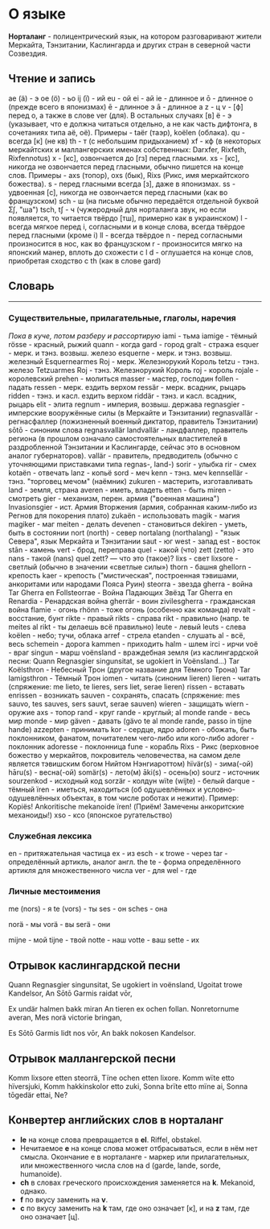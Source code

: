# О языке
__Норталанг__ - полицентрический язык, на котором разговаривают жители Меркайта, Тэнзитании, Каслингарда и других стран в северной части Созвездия.

## Чтение и запись
ae (ä) - э
oe (ö) - ьо
ij (ï) - ий
eu - ой
ei - ай
ie - длинное и
ō - длинное о (прежде всего в японизмах)
ē - длинное э
ā - длинное а
z - ц
v - [ф] перед o, а также в слове ver (для). В остальных случаях [в]
ë - э (указывает, что e должна читаться отдельно, а не как часть дифтонга, в сочетаниях типа aë, oë). Примеры - taër (таэр), koëlen (облака).
qu - всегда [к] (не кв)
th - т (с небольшим придыханием)
xf - кф (в некоторых меркайтских и маллангерских именах собственных: Darxfer, Rixfeth, Rixfennotus)
x - [кс], озвончается до [гз] перед гласными.
xs - [кс], никогда не озвончается перед гласными, обычно пишется на конце слов. Примеры - axs (топор), oxs (бык), Rixs (Рикс, имя меркайтского божества).
s - перед гласными всегда [з], даже в японизмах.
ss - удвоенная [с], никогда не озвончается перед гласными (как во французском)
sch - ш (на письме обычно передаётся отдельной буквой Ʃʃ, "ша")
tsch, tʃ - ч (чужеродный для норталанга звук, но если появляется, то читается твёрдо [тш], примерно как в украинском)
l - всегда мягкое перед i, согласными и в конце слова, всегда твёрдое перед гласными (кроме i)
ll - всегда твёрдое
n - перед согласными произносится в нос, как во французском
r - произносится мягко на японский манер, вплоть до схожести с l
d - оглушается на конце слов, приобретая сходство с th (как в слове gard)

## Словарь
***
### Существительные, прилагательные, глаголы, наречия
*Пока в куче, потом разберу и рассортирую*
iami - тьма
iamige - тёмный
rösse - красный, рыжий
quann - когда
gard - город
gralt - стража
esquer - мерк. и тэнз. возвыш. железо
esquerne - мерк. и тэнз. возвыш. железный
Esquernearmes Roj - мерк. Железнорукий Король
tetzu - тэнз. железо
Tetzuarmes Roj - тэнз. Железнорукий Король
roj - король
rojale - королевский
prehen - молиться
masser - мастер, господин
follen - падать
ressen - мерк. ездить верхом
ressär - мерк. всадник, рыцарь
ridden - тэнз. и касл. ездить верхом
riddär - тэнз. и касл. всадник, рыцарь
elit - элита
regnum - империя, возвыш. держава
regnasgier - имперские вооружённые силы (в Меркайте и Тэнзитании)
regnasvallär - регнасфаллер (пожизненный военный диктатор, правитель Тэнзитании)
sōtō - синоним слова regnasvallär
landvallär - ландфаллер, правитель региона (в прошлом означало самостоятельных властителей в раздробленной Тэнзитании и Каслингарде, сейчас это в основном аналог губернаторов).
vallär - правитель, предводитель (обычно с уточняющими приставками типа regnas-, land-)
sorir - улыбка
rir - смех
kotaën - отвечать
lanz - копьё
sord - меч
kenn - тэнз. меч
kennsellär - тэнз. "торговец мечом" (наёмник)
zukuren - мастерить, изготавливать
land - земля, страна
averen - иметь, владеть
etten - быть
miren - смотреть
gier - механизм, перен. армия ("военная машина")
Invasionsgier - ист. Армия Вторжения (армия, собранная каким-либо из Регнов для покорения плато)
zukaën - использовать
magik - магия
magiker - маг
meiten - делать
devenen - становиться
dekiren - уметь, быть в состоянии
nort (north) - север
nortalang (northalang) - "язык Севера", язык Меркайта и Тэнзитании
saut - юг
west - запад
est - восток
stān - камень
vert - брод, переправа
quel - какой (что)
zett (zetto) - это
nans - такой
(nans) quel zett? — что это (такое)?
lixs - свет
lixsore - светлый (обычно в значении «светлые силы»)
thorn - башня
ghellorn - крепость
kaer - крепость ("мистическая", построенная тэвишами, анкоритами или народами Пояса Руин)
steorra - звезда
gherra - война
Tar Gherra en Follsteorrae - Война Падающих Звёзд
Tar Gherra en Renardia - Ренардская война
gherrär - воин
zivilesgherra - гражданская война
flamie - огонь
rhönn - тоже огонь (особенно как команда)
revalt - восстание, бунт
rikte - правый
rikts - справа
rikt - правильно (напр. te meites al rikt - ты делаешь всё правильно)
leute - левый
leuts - слева
koëlen - небо; тучи, облака
arref - стрела
etanden - слушать
al - всё, весь
schemein - дорога
kammen - приходить
halm - шлем
irci - ирчи
voë - враг
singun - марш
voënsland - враждебная земля (из каслингардской песни: Quann Regnasgier singunsitat, se ugokiert in Voënsland...)
Tar Koëlsthron - Небесный Трон (другое название для Тёмного Трона)
Tar Iamigsthron - Тёмный Трон
iomen - читать (синоним lieren)
lieren - читать (спряжение: me lieto, te lieres, sers liet, serae lieren)
rissen - вставать
enrissen - возникать
sauven - сохранять, спасать (спряжение: mes sauvo, tes sauves, sers sauvt, serae sauven)
wieren - защищать
wiern - оружие
axs - топор
rand - круг
rande - круглый; al monde rande - весь мир
monde - мир
gäven - давать (gävo te al monde rande, passo in tijne hande)
azzepten - принимать
kor - сердце, ядро
adoren - обожать, быть поклонником, фанатом, почитателем чего-либо или кого-либо
adorer - поклонник
adoresse - поклонница
fune - корабль
Rixs - Рикс (верховное божество у меркайтов, покровитель человечества, на самом деле является тэвишским богом Нийтом Нэнгиароттом)
hïvär(s) - зима(-ой)
hāru(s) - весна(-ой)
somär(s) - лето(м)
āki(s) - осень(ю)
sourz - источник
sourzenkod - исходный код
sorzär - колдун
wïte (wijte) - белый
darque - тёмный
ïren - иметься, находиться (об одушевлённых и условно-одушевлённых объектах, в том числе роботах и нежити). Пример: Kopiës! Ankoritische mekanoide ïren! (Приём! Замечены анкоритские механоиды!)
xso - ксо (японское ругательство)

### Служебная лексика

en - притяжательная частица
ex - из
esch - к
trowe - через
tar - определённый артикль, аналог англ. the
te - форма определённого артикля для множественного числа
ver - для
wel - где

### Личные местоимения

me (nors) - я
te (vors) - ты
ses - он
sches - она

norä - мы
vorä - вы
serä - они

mijne - мой
tijne - твой
notte - наш
votte - ваш
sette - их

## Отрывок каслингардской песни

Quann Regnasgier singunsitat,
Se ugokiert in voënsland,
Ugoitat trowe Kandelsor,
An Sōtō Garmis raidat vōr,

Ex undär halmen bakk miran
An tieren ex ochen follan.
Nonretornume averan,
Mes norä victorie bringan,

Es Sōtō Garmis lidt nos vōr,
An bakk nokosen Kandelsor.

## Отрывок маллангерской песни
Komm lixsore etten steorrä,
Tïne ochen etten lixore.
Komm wïte etto hïversjuki,
Komm hakkinskolor etto zuki,
Sonna brïte etto mïne ai,
Sonna tōgedär ettai,
Ne?

## Конвертер английских слов в норталанг
* __le__ на конце слова превращается в __el__. Riffel, obstakel.
* Нечитаемое __e__ на конце слова может отбрасываться, если в нём нет смысла. Окончание e в норталанге - маркер или прилагательных, или множественного числа слов на d (garde, lande, sorde, humanoide).
* __ch__ в словах греческого происхождения заменяется на __k__. Mekanoid, однако.
* __f__ по вкусу заменить на __v__.
* __c__ по вкусу заменить на __k__ там, где оно означает [к], и на __z__ там, где оно означает [ц].
